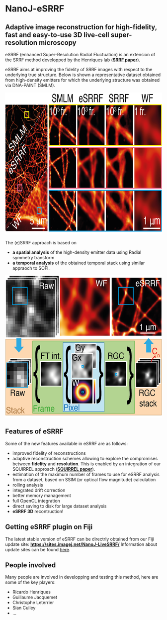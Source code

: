 # NanoJ-eSRRF

## Adaptive image reconstruction for high-fidelity, fast and easy-to-use 3D live-cell super-resolution microscopy

eSRRF (enhanced Super-Resolution Radial Fluctuation) is an extension of the SRRF method developped by the Henriques lab (**[SRRF paper](http://www.nature.com/articles/ncomms12471)**). 

eSRRF aims at improving the fidelity of SRRF images with respect to the underlying true structure. Below is shown a representative dataset obtained from high-density emitters for which the underlying structure was obtained via DNA-PAINT (SMLM). 


<img src="https://github.com/HenriquesLab/NanoJ-eSRRF/blob/master/wiki_files/eSRRF_showcase.png" width="864" height="458">

The (e)SRRF approach is based on
* **a spatial analysis** of the high-density emitter data using Radial symmetry transform
* **a temporal analysis** of the obtained temporal stack using similar appraoch to SOFI.

<img src="https://github.com/HenriquesLab/NanoJ-eSRRF/blob/master/wiki_files/eSRRF_method.png" width="864" height="458">

## Features of eSRRF

Some of the new features available in eSRRF are as follows:
* improved fidelity of reconstructions
* adaptive reconstruction schemes allowing to explore the compromises between **fidelity** and **resolution**. This is enabled by an integration of our SQUIRREL approach (**[SQUIRREL paper](https://doi.org/10.1038/nmeth.4605)**).
* estimation of the maximum number of frames to use for eSRRF analysis from a dataset, based on SSIM (or optical flow magnitude) calculation
* rolling analysis
* integrated drift correction
* better memory management
* full OpenCL integration
* direct saving to disk for large dataset analysis
* **eSRRF 3D** recontruction!

## Getting eSRRF plugin on Fiji

The latest stable version of eSRRF can be directrly obtained from our Fiji update site: **https://sites.imagej.net/NanoJ-LiveSRRF/**
Information about update sites can be found [here](https://imagej.net/update-sites/).


## People involved

Many people are involved in developping and testing this method, here are some of the key players:
* Ricardo Henriques
* Guillaume Jacquemet
* Christophe Leterrier
* Sian Culley
* ...
